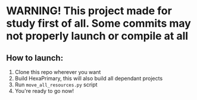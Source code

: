 ﻿# WARNING! This project made for study first of all. Some commits may not properly launch or compile at all

## How to launch:
1. Clone this repo wherever you want
2. Build HexaPrimary, this will also build all dependant projects
3. Run `move_all_resources.py` script
4. You're ready to go now!